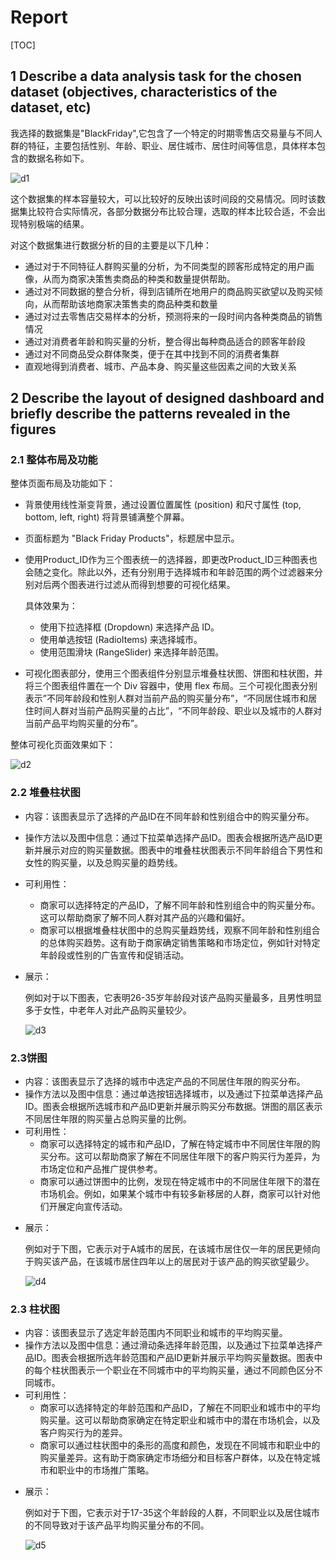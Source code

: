 # Report

[TOC]

## 1  Describe a data analysis task for the chosen dataset (objectives, characteristics of the dataset, etc)

我选择的数据集是"BlackFriday",它包含了一个特定的时期零售店交易量与不同人群的特征，主要包括性别、年龄、职业、居住城市、居住时间等信息，具体样本包含的数据名称如下。

![d1](../images/d1.png)

这个数据集的样本容量较大，可以比较好的反映出该时间段的交易情况。同时该数据集比较符合实际情况，各部分数据分布比较合理，选取的样本比较合适，不会出现特别极端的结果。

对这个数据集进行数据分析的目的主要是以下几种：

* 通过对于不同特征人群购买量的分析，为不同类型的顾客形成特定的用户画像，从而为商家决策售卖商品的种类和数量提供帮助。
* 通过对不同数据的整合分析，得到店铺所在地用户的商品购买欲望以及购买倾向，从而帮助该地商家决策售卖的商品种类和数量
* 通过对过去零售店交易样本的分析，预测将来的一段时间内各种类商品的销售情况
* 通过对消费者年龄和购买量的分析，整合得出每种商品适合的顾客年龄段
* 通过对不同商品受众群体聚类，便于在其中找到不同的消费者集群
* 直观地得到消费者、城市、产品本身、购买量这些因素之间的大致关系



## 2  Describe the layout of designed dashboard and briefly describe the patterns revealed in the figures

### 2.1 整体布局及功能

整体页面布局及功能如下：

* 背景使用线性渐变背景，通过设置位置属性 (position) 和尺寸属性 (top, bottom, left, right) 将背景铺满整个屏幕。

* 页面标题为 "Black Friday Products"，标题居中显示。

* 使用Product_ID作为三个图表统一的选择器，即更改Product_ID三种图表也会随之变化。除此以外，还有分别用于选择城市和年龄范围的两个过滤器来分别对后两个图表进行过滤从而得到想要的可视化结果。

  具体效果为：

  - 使用下拉选择框 (Dropdown) 来选择产品 ID。
  - 使用单选按钮 (RadioItems) 来选择城市。
  - 使用范围滑块 (RangeSlider) 来选择年龄范围。

* 可视化图表部分，使用三个图表组件分别显示堆叠柱状图、饼图和柱状图，并将三个图表组件置在一个 Div 容器中，使用 flex 布局。三个可视化图表分别表示”不同年龄段和性别人群对当前产品的购买量分布”，“不同居住城市和居住时间人群对当前产品购买量的占比”，“不同年龄段、职业以及城市的人群对当前产品平均购买量的分布”。

整体可视化页面效果如下：

![d2](../images/d2.png)

### 2.2 堆叠柱状图

* 内容：该图表显示了选择的产品ID在不同年龄和性别组合中的购买量分布。

* 操作方法以及图中信息：通过下拉菜单选择产品ID。图表会根据所选产品ID更新并展示对应的购买量数据。图表中的堆叠柱状图表示不同年龄组合下男性和女性的购买量，以及总购买量的趋势线。

* 可利用性：

  - 商家可以选择特定的产品ID，了解不同年龄和性别组合中的购买量分布。这可以帮助商家了解不同人群对其产品的兴趣和偏好。
  - 商家可以根据堆叠柱状图中的总购买量趋势线，观察不同年龄和性别组合的总体购买趋势。这有助于商家确定销售策略和市场定位，例如针对特定年龄段或性别的广告宣传和促销活动。

* 展示：

  例如对于以下图表，它表明26-35岁年龄段对该产品购买量最多，且男性明显多于女性，中老年人对此产品购买量较少。

  ![d3](../images/d3.png)

### 2.3饼图

- 内容：该图表显示了选择的城市中选定产品的不同居住年限的购买分布。
- 操作方法以及图中信息：通过单选按钮选择城市，以及通过下拉菜单选择产品ID。图表会根据所选城市和产品ID更新并展示购买分布数据。饼图的扇区表示不同居住年限的购买量占总购买量的比例。
- 可利用性：
  - 商家可以选择特定的城市和产品ID，了解在特定城市中不同居住年限的购买分布。这可以帮助商家了解在不同居住年限下的客户购买行为差异，为市场定位和产品推广提供参考。
  - 商家可以通过饼图中的比例，发现在特定城市中的不同居住年限下的潜在市场机会。例如，如果某个城市中有较多新移居的人群，商家可以针对他们开展定向宣传活动。

* 展示：

  例如对于下图，它表示对于A城市的居民，在该城市居住仅一年的居民更倾向于购买该产品，在该城市居住四年以上的居民对于该产品的购买欲望最少。

  ![d4](../images/d4.png)

### 2.3 柱状图

- 内容：该图表显示了选定年龄范围内不同职业和城市的平均购买量。
- 操作方法以及图中信息：通过滑动条选择年龄范围，以及通过下拉菜单选择产品ID。图表会根据所选年龄范围和产品ID更新并展示平均购买量数据。图表中的每个柱状图表示一个职业在不同城市中的平均购买量，通过不同颜色区分不同城市。
- 可利用性：
  - 商家可以选择特定的年龄范围和产品ID，了解在不同职业和城市中的平均购买量。这可以帮助商家确定在特定职业和城市中的潜在市场机会，以及客户购买行为的差异。
  - 商家可以通过柱状图中的条形的高度和颜色，发现在不同城市和职业中的购买量差异。这有助于商家确定市场细分和目标客户群体，以及在特定城市和职业中的市场推广策略。

* 展示：

  例如对于下图，它表示对于17-35这个年龄段的人群，不同职业以及居住城市的不同导致对于该产品平均购买量分布的不同。

  ![d5](../images/d5.png)